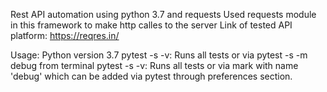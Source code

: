 Rest API automation using python 3.7 and requests
Used requests module in this framework to make http calles to the server
Link of tested API platform: https://reqres.in/

Usage:
Python version 3.7 
pytest -s -v: Runs all tests or via pytest -s -m debug from terminal
pytest -s -v: Runs all tests or via mark with name 'debug' which can be added via pytest through preferences section.
